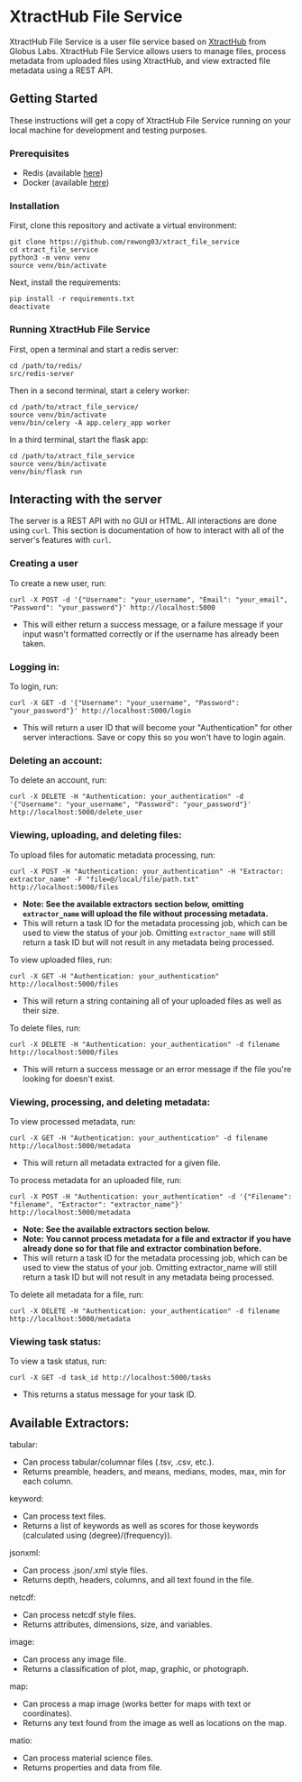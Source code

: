 # XtractHub File Service
XtractHub File Service is a user file service based on [XtractHub](https://github.com/xtracthub)
from Globus Labs. XtractHub File Service allows users to manage files, process metadata from uploaded files using 
XtractHub, and view extracted file metadata using a REST API.

## Getting Started
These instructions will get a copy of XtractHub File Service running on your local machine for development and testing 
purposes.

### Prerequisites
- Redis (available [here](https://redis.io/download))
- Docker (available [here](https://docs.docker.com/install/))

### Installation
First, clone this repository and activate a virtual environment:
```
git clone https://github.com/rewong03/xtract_file_service
cd xtract_file_service
python3 -m venv venv
source venv/bin/activate
```
Next, install the requirements:
```
pip install -r requirements.txt
deactivate
```

### Running XtractHub File Service
First, open a terminal and start a redis server:
```
cd /path/to/redis/
src/redis-server
```
Then in a second terminal, start a celery worker:
```
cd /path/to/xtract_file_service/
source venv/bin/activate
venv/bin/celery -A app.celery_app worker
```
In a third terminal, start the flask app:
```
cd /path/to/xtract_file_service
source venv/bin/activate
venv/bin/flask run
```

## Interacting with the server
The server is a REST API with no GUI or HTML. All interactions are done using `curl`. This section is documentation of
how to interact with all of the server's features with `curl`.

### Creating a user
To create a new user, run:
```
curl -X POST -d '{"Username": "your_username", "Email": "your_email", "Password": "your_password"}' http://localhost:5000
```
- This will either return a success message, or a failure message if your input wasn't formatted correctly or if the 
username has already been taken.

### Logging in:
To login, run:
```
curl -X GET -d '{"Username": "your_username", "Password": "your_password"}' http://localhost:5000/login
```
- This will return a user ID that will become your "Authentication" for other server interactions. Save or copy this so
you won't have to login again.

### Deleting an account:
To delete an account, run:
```
curl -X DELETE -H "Authentication: your_authentication" -d '{"Username": "your_username", "Password": "your_password"}' http://localhost:5000/delete_user
```

### Viewing, uploading, and deleting files:
To upload files for automatic metadata processing, run:
```
curl -X POST -H "Authentication: your_authentication" -H "Extractor: extractor_name" -F "file=@/local/file/path.txt" http://localhost:5000/files
```
- **Note: See the available extractors section below, omitting `extractor_name` will upload the file without processing 
metadata.**  
- This will return a task ID for the metadata processing job, which can be used to view the status of your job. Omitting
`extractor_name` will still return a task ID but will not result in any metadata being processed.

To view uploaded files, run:
```
curl -X GET -H "Authentication: your_authentication" http://localhost:5000/files
```
- This will return a string containing all of your uploaded files as well as their size.

To delete files, run:
```
curl -X DELETE -H "Authentication: your_authentication" -d filename http://localhost:5000/files
```
- This will return a success message or an error message if the file you're looking for doesn't exist.

### Viewing, processing, and deleting metadata:
To view processed metadata, run:
```
curl -X GET -H "Authentication: your_authentication" -d filename http://localhost:5000/metadata
```
- This will return all metadata extracted for a given file.

To process metadata for an uploaded file, run:
```
curl -X POST -H "Authentication: your_authentication" -d '{"Filename": "filename", "Extractor": "extractor_name"}' http://localhost:5000/metadata
```
- **Note: See the available extractors section below.**  
- **Note: You cannot process metadata for a file and extractor if you have already done so for that file and extractor
combination before.**
- This will return a task ID for the metadata processing job, which can be used to view the status of your job. 
Omitting extractor_name will still return a task ID but will not result in any metadata being processed.


To delete all metadata for a file, run:
```
curl -X DELETE -H "Authentication: your_authentication" -d filename http://localhost:5000/metadata
```

### Viewing task status:
To view a task status, run:
```
curl -X GET -d task_id http://localhost:5000/tasks
```
- This returns a status message for your task ID. 

## Available Extractors:
tabular:
- Can process tabular/columnar files (.tsv, .csv, etc.).
- Returns preamble, headers, and means, medians, modes, max, min for each column.  

keyword:
- Can process text files.
- Returns a list of keywords as well as scores for those keywords (calculated using (degree)/(frequency)).

jsonxml:
- Can process .json/.xml style files.
- Returns depth, headers, columns, and all text found in the file.

netcdf:
- Can process netcdf style files.
- Returns attributes, dimensions, size, and variables.

image:
- Can process any image file.
- Returns a classification of plot, map, graphic, or photograph.

map:
- Can process a map image (works better for maps with text or coordinates).
- Returns any text found from the image as well as locations on the map.

matio:
- Can process material science files.
- Returns properties and data from file.
